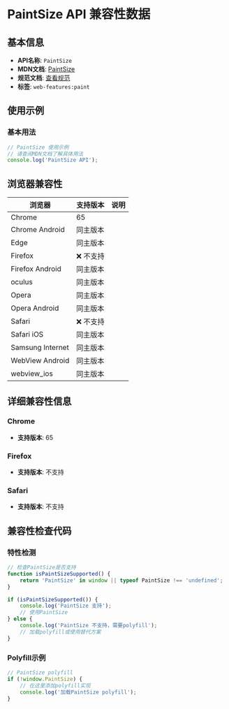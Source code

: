 # PaintSize API 兼容性数据

## 基本信息

- **API名称**: `PaintSize`
- **MDN文档**: [PaintSize](https://developer.mozilla.org/docs/Web/API/PaintSize)
- **规范文档**: [查看规范](https://drafts.css-houdini.org/css-paint-api/#paintsize)
- **标签**: `web-features:paint`

## 使用示例

### 基本用法

```javascript
// PaintSize 使用示例
// 请查阅MDN文档了解具体用法
console.log('PaintSize API');
```

## 浏览器兼容性

| 浏览器 | 支持版本 | 说明 |
|--------|----------|------|
| Chrome | 65 |  |
| Chrome Android | 同主版本 |  |
| Edge | 同主版本 |  |
| Firefox | ❌ 不支持 |  |
| Firefox Android | 同主版本 |  |
| oculus | 同主版本 |  |
| Opera | 同主版本 |  |
| Opera Android | 同主版本 |  |
| Safari | ❌ 不支持 |  |
| Safari iOS | 同主版本 |  |
| Samsung Internet | 同主版本 |  |
| WebView Android | 同主版本 |  |
| webview_ios | 同主版本 |  |

## 详细兼容性信息

### Chrome

- **支持版本**: 65

### Firefox

- **支持版本**: 不支持

### Safari

- **支持版本**: 不支持

## 兼容性检查代码

### 特性检测

```javascript
// 检查PaintSize是否支持
function isPaintSizeSupported() {
    return 'PaintSize' in window || typeof PaintSize !== 'undefined';
}

if (isPaintSizeSupported()) {
    console.log('PaintSize 支持');
    // 使用PaintSize
} else {
    console.log('PaintSize 不支持，需要polyfill');
    // 加载polyfill或使用替代方案
}
```

### Polyfill示例

```javascript
// PaintSize polyfill
if (!window.PaintSize) {
    // 在这里添加polyfill实现
    console.log('加载PaintSize polyfill');
}
```

